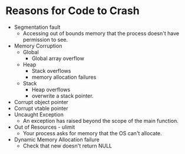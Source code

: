 # Reasons for Code to Crash

* Segmentation fault
    * Accessing out of bounds memory that the process doesn't have permission to see.
* Memory Corruption
    * Global
        * Global array overflow
    * Heap
        * Stack overflows
        * memory allocation failures
    * Stack
        * Heap overflows
        * overwrite a stack pointer.
* Corrupt object pointer
* Corrupt vtable pointer 
* Uncaught Exception
    * An exception has raised beyond the scope of the main function.
* Out of Resources - ulimit
    * Your process asks for memory that the OS can't allocate.
* Dynamic Memory Allocation failure
    * Check that new doesn't return NULL
